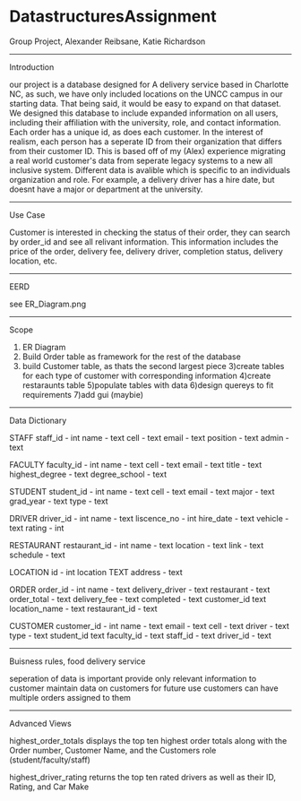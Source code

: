 # DatastructuresAssignment

Group Project, Alexander Reibsane, Katie Richardson

-------------------------------------------------------------------------------------------------------
Introduction

our project is a database designed for A delivery service based in Charlotte NC, as such, we have only included locations on the UNCC campus in our starting data. That being said, it would be easy to expand on that dataset. We designed this database to include expanded information on all users, including their affiliation with the university, role, and contact information. Each order has a unique id, as does each customer. In the interest of realism, each person has a seperate ID from their organization that differs from their customer ID. This is based off of my (Alex) experience migrating a real world customer's data from seperate legacy systems to a new all inclusive system. Different data is avalible which is specific to an individuals organization and role. For example, a delivery driver has a hire date, but doesnt have a major or department at the university.

---------------------------------------------------------------------------------------------------------
Use Case

Customer is interested in checking the status of their order, they can search by order_id and see all relivant information. This information includes the price of the order, delivery fee, delivery driver, completion status, delivery location, etc.

-------------------------------------------------------------------------------------------------------
EERD

see ER_Diagram.png

-----------------------------------------------------------------------------------------------------------------
Scope

1) ER Diagram
2) Build Order table as framework for the rest of the database
2) build Customer table, as thats the second largest piece
3)create tables for each type of customer with corresponding information
4)create restaraunts table
5)populate tables with data
6)design quereys to fit requirements
7)add gui (maybie)

-----------------------------------------------------------------------------------------------
Data Dictionary

STAFF
staff_id -  int
name - text
cell - text
email - text
position - text
admin - text

FACULTY
faculty_id - int
name - text
cell - text
email - text
title - text
highest_degree - text
degree_school - text

STUDENT
student_id - int
name - text
cell - text
email - text
major - text
grad_year - text
type - text

DRIVER
driver_id - int
name - text
liscence_no - int
hire_date - text
vehicle - text
rating - int

RESTAURANT
restaurant_id - int
name - text
location - text
link - text
schedule - text

LOCATION
id - int
location TEXT
address - text

ORDER
order_id - int
name - text
delivery_driver - text
restaurant - text
order_total - text
delivery_fee - text
completed - text
customer_id text
location_name - text
restaurant_id - text

CUSTOMER
customer_id - int
name - text
email - text
cell - text
driver - text
type - text
student_id text
faculty_id - text
staff_id - text
driver_id - text


------------------------------------------------------------------------------------------------------------------------

Buisness rules, food delivery service

seperation of data is important
provide only relevant information to customer
maintain data on customers for future use
customers can have multiple orders assigned to them

-----------------------------------------------------------------------------------------------------------------

Advanced Views

highest_order_totals displays the top ten highest order totals along with the Order number, Customer Name, and the Customers role (student/faculty/staff)

highest_driver_rating returns the top ten rated drivers as well as their ID, Rating, and Car Make
